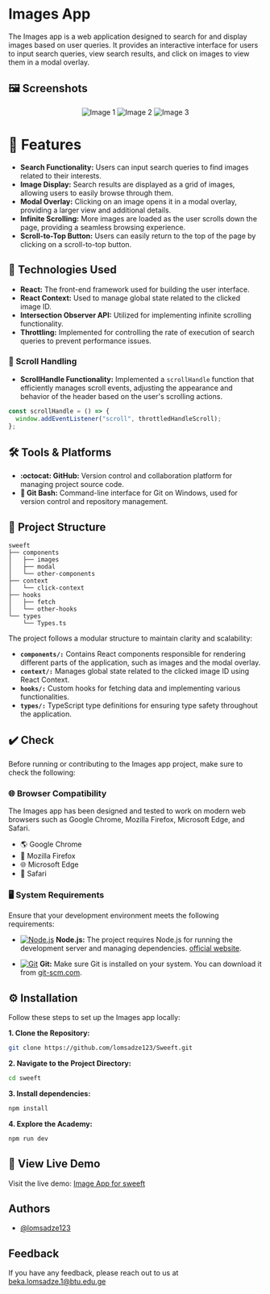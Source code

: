# Images App

The Images app is a web application designed to search for and display images based on user queries. It provides an interactive interface for users to input search queries, view search results, and click on images to view them in a modal overlay.

## 🖼️ Screenshots

<p align="center">
  <img src="https://github.com/lomsadze123/Sweeft/assets/91826108/35c55a55-a192-4281-9b02-445e4ca982d5" alt="Image 1">
  <img src="https://github.com/lomsadze123/Sweeft/assets/91826108/6a803cf6-fe25-4747-820f-1057ab8debb0" alt="Image 2">
  <img src="https://github.com/lomsadze123/Sweeft/assets/91826108/544ad439-49a4-4afe-a52f-a58d0de8bc2b" alt="Image 3">
</p>

# 🚀 Features

- **Search Functionality:** Users can input search queries to find images related to their interests.
- **Image Display:** Search results are displayed as a grid of images, allowing users to easily browse through them.
- **Modal Overlay:** Clicking on an image opens it in a modal overlay, providing a larger view and additional details.
- **Infinite Scrolling:** More images are loaded as the user scrolls down the page, providing a seamless browsing experience.
- **Scroll-to-Top Button:** Users can easily return to the top of the page by clicking on a scroll-to-top button.

## 🚀 Technologies Used

- **React:** The front-end framework used for building the user interface.
- **React Context:** Used to manage global state related to the clicked image ID.
- **Intersection Observer API:** Utilized for implementing infinite scrolling functionality.
- **Throttling:** Implemented for controlling the rate of execution of search queries to prevent performance issues.

### 🔄 Scroll Handling

- **ScrollHandle Functionality:** Implemented a `scrollHandle` function that efficiently manages scroll events, adjusting the appearance and behavior of the header based on the user's scrolling actions.

```javascript
const scrollHandle = () => {
  window.addEventListener("scroll", throttledHandleScroll);
};
```

## 🛠️ Tools & Platforms

- **:octocat: GitHub:** Version control and collaboration platform for managing project source code.
- **:shell: Git Bash:** Command-line interface for Git on Windows, used for version control and repository management.

## 📂 Project Structure

```plaintext
sweeft
├── components
│   ├── images
│   ├── modal
│   └── other-components
├── context
│   └── click-context
├── hooks
│   ├── fetch
│   └── other-hooks
└── types
    └── Types.ts
```

The project follows a modular structure to maintain clarity and scalability:

- **`components/:`** Contains React components responsible for rendering different parts of the application, such as images and the modal overlay.
- **`context/:`** Manages global state related to the clicked image ID using React Context.
- **`hooks/:`** Custom hooks for fetching data and implementing various functionalities.
- **`types/:`** TypeScript type definitions for ensuring type safety throughout the application.

## ✔️ Check

Before running or contributing to the Images app project, make sure to check the following:

### 🌐 Browser Compatibility

The Images app has been designed and tested to work on modern web browsers such as Google Chrome, Mozilla Firefox, Microsoft Edge, and Safari.

- 🌎 Google Chrome
- 🦊 Mozilla Firefox
- 🌐 Microsoft Edge
- 🧭 Safari

### 🖥️ System Requirements

Ensure that your development environment meets the following requirements:

- [![Node.js](https://img.shields.io/badge/Node.js-informational?style=flat&logo=node.js&logoColor=white&color=339933)](https://nodejs.org/) **Node.js:** The project requires Node.js for running the development server and managing dependencies. [official website](https://nodejs.org/).

- [![Git](https://img.shields.io/badge/Git-informational?style=flat&logo=git&logoColor=white&color=F05032)](https://git-scm.com/) **Git:** Make sure Git is installed on your system. You can download it from [git-scm.com](https://git-scm.com/).

## ⚙️ Installation

Follow these steps to set up the Images app locally:

**1. Clone the Repository:**

```bash
git clone https://github.com/lomsadze123/Sweeft.git
```

**2. Navigate to the Project Directory:**

```bash
cd sweeft

```

**3. Install dependencies:**

```bash
npm install
```

**4. Explore the Academy:**

```bash
npm run dev
```

## 🚀 View Live Demo

Visit the live demo: [Image App for sweeft](https://main--tbc-usaid-marteli.netlify.app/)

## Authors

- [@lomsadze123](https://github.com/lomsadze123)

## Feedback

If you have any feedback, please reach out to us at beka.lomsadze.1@btu.edu.ge
